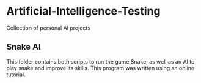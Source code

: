 # Artificial-Intelligence-Testing
Collection of personal AI projects

## Snake AI
This folder contains both scripts to run the game Snake, as well as an AI to play snake and improve its skills. This program was written using an online tutorial. 
## 